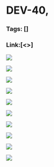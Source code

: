 # DEV-40,
### Tags: []
### Link:[<>]

![](../images/DEV-40/DEV-40-A1.png)

![](../images/DEV-40/DEV-40-A2.png)

![](../images/DEV-40/DEV-40-A3.png)

![](../images/DEV-40/DEV-40-A4.png)

![](../images/DEV-40/DEV-40-A5.png)

![](../images/DEV-40/DEV-40-A6.png)

![](../images/DEV-40/DEV-40-A7.png)

![](../images/DEV-40/DEV-40-A8.png)

![](../images/DEV-40/DEV-40-A9.png)

![](../images/DEV-40/DEV-40-A10.png)

